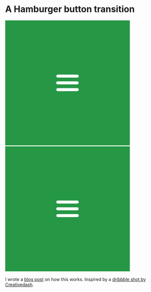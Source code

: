 # A Hamburger button transition



![image](/image/hamburger-button.gif)
![image](image/hamburger-button.gif)

I wrote a [blog post](http://robb.is/working-on/a-hamburger-button-transition/)
on how this works. Inspired by a [dribbble shot by
Creativedash](https://dribbble.com/shots/1623679-Open-Close).
